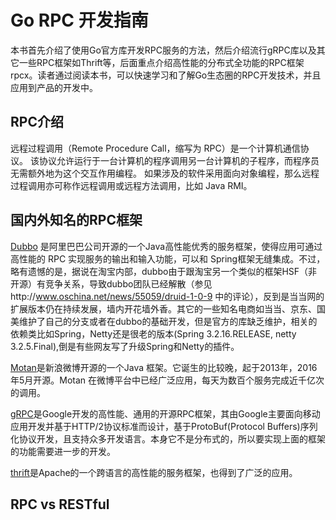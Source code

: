 # Go RPC 开发指南

本书首先介绍了使用Go官方库开发RPC服务的方法，然后介绍流行gRPC库以及其它一些RPC框架如Thrift等，后面重点介绍高性能的分布式全功能的RPC框架 rpcx。读者通过阅读本书，可以快速学习和了解Go生态圈的RPC开发技术，并且应用到产品的开发中。


## RPC介绍
远程过程调用（Remote Procedure Call，缩写为 RPC）是一个计算机通信协议。
该协议允许运行于一台计算机的程序调用另一台计算机的子程序，而程序员无需额外地为这个交互作用编程。
如果涉及的软件采用面向对象编程，那么远程过程调用亦可称作远程调用或远程方法调用，比如 Java RMI。


## 国内外知名的RPC框架

[Dubbo](http://dubbo.io/) 是阿里巴巴公司开源的一个Java高性能优秀的服务框架，使得应用可通过高性能的 RPC 实现服务的输出和输入功能，可以和 Spring框架无缝集成。不过，略有遗憾的是，据说在淘宝内部，dubbo由于跟淘宝另一个类似的框架HSF（非开源）有竞争关系，导致dubbo团队已经解散（参见http://www.oschina.net/news/55059/druid-1-0-9 中的评论），反到是当当网的扩展版本仍在持续发展，墙内开花墙外香。其它的一些知名电商如当当、京东、国美维护了自己的分支或者在dubbo的基础开发，但是官方的库缺乏维护，相关的依赖类比如Spring，Netty还是很老的版本(Spring 3.2.16.RELEASE, netty 3.2.5.Final),倒是有些网友写了升级Spring和Netty的插件。



[Motan]()是新浪微博开源的一个Java 框架。它诞生的比较晚，起于2013年，2016年5月开源。Motan 在微博平台中已经广泛应用，每天为数百个服务完成近千亿次的调用。



[gRPC]()是Google开发的高性能、通用的开源RPC框架，其由Google主要面向移动应用开发并基于HTTP/2协议标准而设计，基于ProtoBuf(Protocol Buffers)序列化协议开发，且支持众多开发语言。本身它不是分布式的，所以要实现上面的框架的功能需要进一步的开发。



[thrift]()是Apache的一个跨语言的高性能的服务框架，也得到了广泛的应用。







## RPC vs RESTful